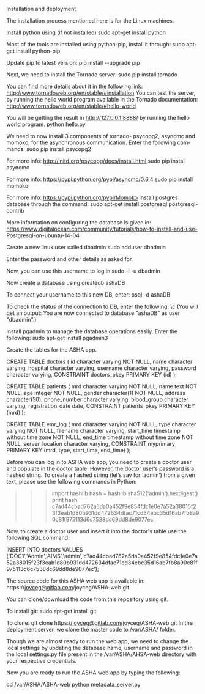 Installation and deployment

The installation process mentioned here is for the Linux machines.

Install python using (if not installed)
sudo apt-get install python

Most of the tools are installed using python-pip, install it through:
sudo apt-get install python-pip

Update pip to latest version:
pip install --upgrade pip

Next, we need to install the Tornado server:
sudo pip install tornado

You can find more details about it in the following link:
http://www.tornadoweb.org/en/stable/#installation
You can test the server, by running the hello world program available in
the Tornado documentation:
http://www.tornadoweb.org/en/stable/#hello-world


You will be getting the result in http://127.0.0.1:8888/ by running the
hello world program.
python hello.py

We need to now install 3 components of tornado- psycopg2, asyncmc and
momoko, for the asynchronous communication. Enter the following com-
mands.
sudo pip install psycopg2

For more info: http://initd.org/psycopg/docs/install.html
sudo pip install asyncmc

For more info: https://pypi.python.org/pypi/asyncmc/0.6.4
sudo pip install momoko

For more info: https://pypi.python.org/pypi/Momoko
Install postgres database through the command:
sudo apt-get install postgresql postgresql-contrib

More information on configuring the database is given in:
https://www.digitalocean.com/community/tutorials/how-to-install-and-use-
Postgresql-on-ubuntu-14-04

Create a new linux user called dbadmin
sudo adduser dbadmin

Enter the password and other details as asked for.

Now, you can use this username to log in
sudo -i -u dbadmin

Now create a database using
createdb ashaDB

To connect your username to this new DB, enter:
psql -d ashaDB

To check the status of the connection to DB, enter the following:
\c
(You will get an output: You are now connected to database "ashaDB" as user "dbadmin".)

Install pgadmin to manage the database operations easily. Enter the following:
sudo apt-get install pgadmin3

Create the tables for the ASHA app.

CREATE TABLE doctors
(
id character varying NOT NULL,
name character varying,
hospital character varying,
username character varying,
password character varying,
CONSTRAINT doctors_pkey PRIMARY KEY (id)
);

CREATE TABLE patients
(
mrd character varying NOT NULL,
name text NOT NULL,
age integer NOT NULL,
gender character(1) NOT NULL,
address character(50),
phone_number character varying,
blood_group character varying,
registration_date date,
CONSTRAINT patients_pkey PRIMARY KEY (mrd)
);

CREATE TABLE emr_log
(
mrd character varying NOT NULL,
type character varying NOT NULL,
filename character varying,
start_time timestamp without time zone NOT NULL,
end_time timestamp without time zone NOT NULL,
server_location character varying,
CONSTRAINT myprimary PRIMARY KEY (mrd, type, start_time, end_time)
);

Before you can log in to ASHA web app, you need to create a doctor user and populate in the doctor table. However, the doctor user’s password is a hashed string. To create a hashed string (let’s say for ‘admin’) from a given text, please use the following commands in Python:

>>> import hashlib
>>> hash = hashlib.sha512('admin').hexdigest()
>>> print hash
c7ad44cbad762a5da0a452f9e854fdc1e0e7a52a38015f23f3eab1d80b931dd472634dfac71cd34ebc35d16ab7fb8a90c81f975113d6c7538dc69dd8de9077ec

Now, to create a doctor user and insert it into the doctor's table use the following SQL  command:

 INSERT INTO doctors VALUES ('DOC1','Admin','AIMS','admin','c7ad44cbad762a5da0a452f9e854fdc1e0e7a52a38015f23f3eab1d80b931dd472634dfac71cd34ebc35d16ab7fb8a90c81f975113d6c7538dc69dd8de9077ec');

The source code for this ASHA web app is available in: https://joyceg@gitlab.com/joyceg/ASHA-web.git

You can clone/download the code from this repository using git.

To install git: sudo apt-get install git

To clone: git clone https://joyceg@gitlab.com/joyceg/ASHA-web.git
In the deployment server, we clone the master code to /var/ASHA/ folder.

Though we are almost ready to run the web app, we need to change the local settings by updating the database name, username and password in the local settings.py file present in the /var/ASHA/AHSA-web directory with your respective credentials.

Now you are ready to run the ASHA web app by typing the following:

cd /var/ASHA/ASHA-web
python metadata_server.py

